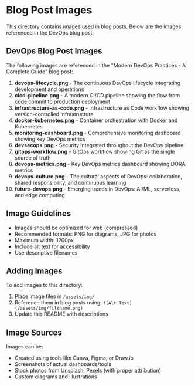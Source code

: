 # Blog Post Images

This directory contains images used in blog posts. Below are the images referenced in the DevOps blog post:

## DevOps Blog Post Images

The following images are referenced in the "Modern DevOps Practices - A Complete Guide" blog post:

1. **devops-lifecycle.png** - The continuous DevOps lifecycle integrating development and operations
2. **cicd-pipeline.png** - A modern CI/CD pipeline showing the flow from code commit to production deployment
3. **infrastructure-as-code.png** - Infrastructure as Code workflow showing version-controlled infrastructure
4. **docker-kubernetes.png** - Container orchestration with Docker and Kubernetes
5. **monitoring-dashboard.png** - Comprehensive monitoring dashboard showing key DevOps metrics
6. **devsecops.png** - Security integrated throughout the DevOps pipeline
7. **gitops-workflow.png** - GitOps workflow showing Git as the single source of truth
8. **devops-metrics.png** - Key DevOps metrics dashboard showing DORA metrics
9. **devops-culture.png** - The cultural aspects of DevOps: collaboration, shared responsibility, and continuous learning
10. **future-devops.png** - Emerging trends in DevOps: AI/ML, serverless, and edge computing

## Image Guidelines

- Images should be optimized for web (compressed)
- Recommended formats: PNG for diagrams, JPG for photos
- Maximum width: 1200px
- Include alt text for accessibility
- Use descriptive filenames

## Adding Images

To add images to this directory:

1. Place image files in `/assets/img/`
2. Reference them in blog posts using: `![Alt Text](/assets/img/filename.png)`
3. Update this README with descriptions

## Image Sources

Images can be:
- Created using tools like Canva, Figma, or Draw.io
- Screenshots of actual dashboards/tools
- Stock photos from Unsplash, Pexels (with proper attribution)
- Custom diagrams and illustrations
